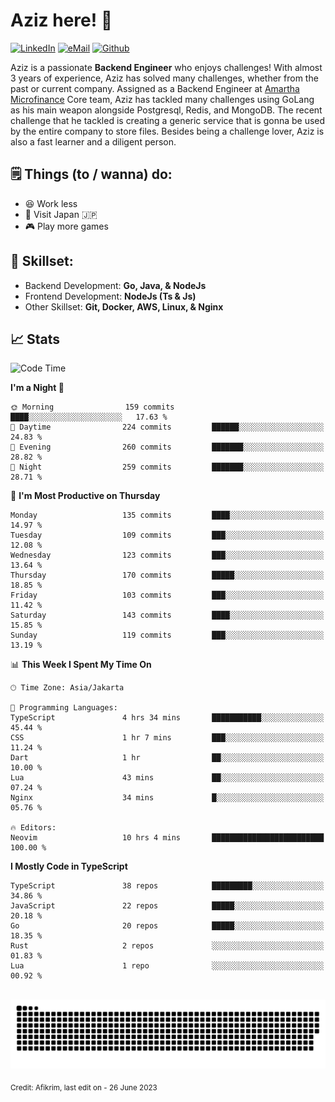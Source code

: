 # Aziz here! 👋

[![LinkedIn](https://img.shields.io/static/v1?message=afikrim&logo=linkedin&label=&color=0077B5&logoColor=white&labelColor=&style=for-the-badge)](https://www.linkedin.com/in/afikrim)
[![eMail](https://img.shields.io/static/v1?message=afikrim10@gmail.com&logo=gmail&label=&color=D14836&logoColor=white&labelColor=&style=for-the-badge)](mailto:afikrim10@gmail.com)
[![Github](https://komarev.com/ghpvc/?username=afikrim&label=Visitors&style=for-the-badge)](https://www.github.com/afikrim)

<!--Introduction-->
Aziz is a passionate **Backend Engineer** who enjoys challenges! With almost 3 years of experience, Aziz has solved many challenges, whether from the past or current company. Assigned as a Backend Engineer at [Amartha Microfinance](https://amartha.com) Core team, Aziz has tackled many challenges using GoLang as his main weapon alongside Postgresql, Redis, and MongoDB. The recent challenge that he tackled is creating a generic service that is gonna be used by the entire company to store files. Besides being a challenge lover, Aziz is also a fast learner and a diligent person.

<!--Things TODO-->
## 🗒️ Things (to / wanna) do:

- 😆 Work less
- 🚀 Visit Japan 🇯🇵
- 🎮 Play more games

<!--Skillset-->
## 🏅 Skillset:

- Backend Development: **Go, Java, & NodeJs**
- Frontend Development: **NodeJs (Ts & Js)**
- Other Skillset: **Git, Docker, AWS, Linux, & Nginx**

## 📈 Stats  

<!--START_SECTION:waka-->
![Code Time](http://img.shields.io/badge/Code%20Time-1%2C228%20hrs-blue)

**I'm a Night 🦉** 

```text
🌞 Morning                159 commits         ████░░░░░░░░░░░░░░░░░░░░░   17.63 % 
🌆 Daytime                224 commits         ██████░░░░░░░░░░░░░░░░░░░   24.83 % 
🌃 Evening                260 commits         ███████░░░░░░░░░░░░░░░░░░   28.82 % 
🌙 Night                  259 commits         ███████░░░░░░░░░░░░░░░░░░   28.71 % 
```
📅 **I'm Most Productive on Thursday** 

```text
Monday                   135 commits         ████░░░░░░░░░░░░░░░░░░░░░   14.97 % 
Tuesday                  109 commits         ███░░░░░░░░░░░░░░░░░░░░░░   12.08 % 
Wednesday                123 commits         ███░░░░░░░░░░░░░░░░░░░░░░   13.64 % 
Thursday                 170 commits         █████░░░░░░░░░░░░░░░░░░░░   18.85 % 
Friday                   103 commits         ███░░░░░░░░░░░░░░░░░░░░░░   11.42 % 
Saturday                 143 commits         ████░░░░░░░░░░░░░░░░░░░░░   15.85 % 
Sunday                   119 commits         ███░░░░░░░░░░░░░░░░░░░░░░   13.19 % 
```


📊 **This Week I Spent My Time On** 

```text
🕑︎ Time Zone: Asia/Jakarta

💬 Programming Languages: 
TypeScript               4 hrs 34 mins       ███████████░░░░░░░░░░░░░░   45.44 % 
CSS                      1 hr 7 mins         ███░░░░░░░░░░░░░░░░░░░░░░   11.24 % 
Dart                     1 hr                ██░░░░░░░░░░░░░░░░░░░░░░░   10.00 % 
Lua                      43 mins             ██░░░░░░░░░░░░░░░░░░░░░░░   07.24 % 
Nginx                    34 mins             █░░░░░░░░░░░░░░░░░░░░░░░░   05.76 % 

🔥 Editors: 
Neovim                   10 hrs 4 mins       █████████████████████████   100.00 % 
```

**I Mostly Code in TypeScript** 

```text
TypeScript               38 repos            █████████░░░░░░░░░░░░░░░░   34.86 % 
JavaScript               22 repos            █████░░░░░░░░░░░░░░░░░░░░   20.18 % 
Go                       20 repos            █████░░░░░░░░░░░░░░░░░░░░   18.35 % 
Rust                     2 repos             ░░░░░░░░░░░░░░░░░░░░░░░░░   01.83 % 
Lua                      1 repo              ░░░░░░░░░░░░░░░░░░░░░░░░░   00.92 % 
```




<!--END_SECTION:waka-->


<br clear="both">

<div align="center">
  <img src="https://raw.githubusercontent.com/afikrim/afikrim/output/snake.svg" alt="Snake animation" />
</div>


<sub>Credit: Afikrim, last edit on - 26 June 2023</sub>
